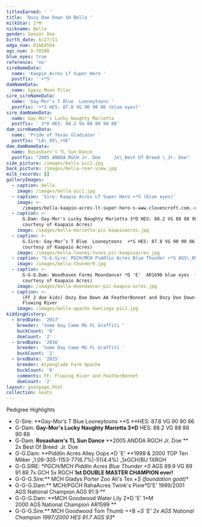 ```yaml
---
titlesEarned: ' '
title: 'Dozy Doe Down SH Bella '
milkStar: 1*M
nickname: Bella
gender: Senior Doe
birth_date: 6/27/11
adga_num: D1664594
ags_num: D-70208
blue_eyes: true
reference: 'no'
sireNameData:
  name: 'Kaapio Acres LT Super Hero '
  postfix: ' +*S'
damNameData:
  name: Gypsy Moon Pilar
sire_sireNameData:
  name: 'Gay-Mor’s T Blue  Looneytoons '
  postfix: '+*S HES: 87.8 VG 90 90 86 (blue eyes)'
sire_damNameData:
  name: Gay-Mor's Lucky Naughty Marietta
  postfix: ' 3*D HES: 88.2 VG 88 88 90 88'
dam_sireNameData:
  name: 'Pride of Texas Gladiator '
  postfix: "LA\_85\_+VE"
dam_damNameData:
  name: Rosasharn's TL Sun Dance
  postfix: "2005 ANDDA RGCH Jr. Doe     2x\_Best Of Breed \_Jr. Doe"
side_picture: /images/bella pic2.jpg
back_picture: /images/bella-rear-view.jpg
milk_records: []
galleryImages:
  - caption: bella
    image: /images/bella pic1.jpg
  - caption: 'Sire: Kaapio Acres LT Super Hero +*S (blue eyes)'
    image: >-
      /images/bella-kaapio-acres-lt-super-hero-s-www.clovencroft.com.-oldies-reference-.html-.jpg
  - caption: >-
      G.Dam: Gay-Mor's Lucky Naughty Marietta 3*D HES: 88.2 VG 88 88 90 88  (pic
      courtesy of Kaapaio Acres)
    image: /images/bella-marietta-pic-kaapioacres.jpg
  - caption: >-
      G.Sire: Gay-Mor’s T Blue  Looneytoons  +*S HES: 87.8 VG 90 90 86 (pic
      courtesy of Kaapaio Acres)
    image: /images/bella-looney-tunes-pic-kaapioacres.jpg
  - caption: "G-G.Sire: PGCH/MCH Piddlin Acres Blue Thunder +*S AGS\_89.9 VG 89 91 88  7x GCH   5x RGCH 1st DOUBLE MASTER CHAMPION (pic courtesy of Kaapaio Acres)"
    image: /images/bella-thunder9.jpg
  - caption: >-
      G-G-G.Dam: Woodhaven Farms Moondancer *D 'E'  AR1690 blue eyes  (pic
      courtesy of Kaapaio Acres)
    image: /images/bella-moondancer-pic-kaapio-acres.jpg
  - caption: >-
      (FF 2 doe kids) Dozy Doe Down AA FeatherBonnet and Dozy Doe Down AA
      Flowing River
    image: /images/bella-apache doelings pic2.jpg
kiddingHistory:
  - bredDate: '2017'
    breeder: 'Some Day Came MG FL Graffiti '
    buckCount: '0'
    doeCount: '2'
  - bredDate: '2016'
    breeder: 'Some Day Came MG FL Graffiti '
    buckCount: '2'
  - bredDate: '2015'
    breeder: Alpenglade Farm Apache
    buckCount: '0'
    comments: FF; Flowing River and FeatherBonnet
    doeCount: '2'
layout: goatpage.html
collection: Goats
---
```

Pedigree Highlights

* G-Sire: **Gay-Mor’s T Blue  Looneytoons  +*S **HES: 87.8 VG 90 90 86
* G-Dam: **Gay-Mor's Lucky Naughty Marietta 3*D** HES: 88.2 VG 88 88 90 88
* G-Dam: **Rosasharn's TL Sun Dance** **2005 ANDDA RGCH Jr. Doe **    2x Best Of Breed  Jr. Doe
* G-G.Dam: **Piddlin Acres Alley Oops *D 'E' **1999 & 2000 TOP Ten Milker _1.09-305-1153-77(6.7%)-51(4.4%)  _1xGCH/BU 1XRGH
* G-G.SIRE: **PGCH/MCH Piddlin Acres Blue Thunder +*S** AGS 89.9 VG 89 91 88  7x GCH   5x RGCH   **1st DOUBLE MASTER CHAMPION ever!**
* G-G-G.Sire:** MCH Gladys Porter Zoo Ali's Tex +*S (foundation goat)**
* G-G-G.Dam:** MCH/PGCH RahaAcres Twink's Pixie*D'E' 1999/2001 AGS National Champion AGS 91.9 **
* G-G-G.Dam: **MCH Goodwood Water Lily 2\*D 'E' 1\*M     2000 AGS National Champion   AR1599    **
* G-G-G.Sire:** MCH Goodwood Tom Thumb ++B +*S 'E' 2x AGS National Champion 1997/2000 HES 91.7 AGS 93**
